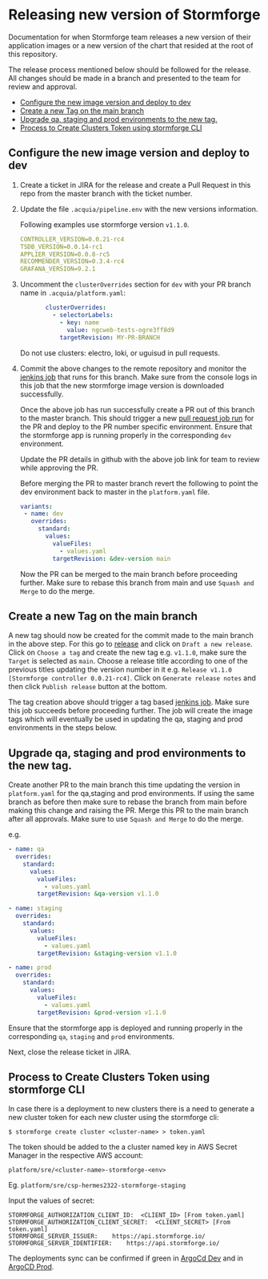 # Releasing new version of Stormforge

Documentation for when Stormforge team releases a new version of their application images
or a new version of the chart that resided at the root of this repository.

The release process mentioned below should be followed for the release.
All changes should be made in a branch and presented to the team for review and approval.


  - [Configure the new image version and deploy to dev](#configure-the-new-image-version-and-deploy-to-dev)
  - [Create a new Tag on the main branch](#create-a-new-tag-on-the-main-branch)
  - [Upgrade qa, staging and prod environments to the new tag.](#upgrade-qa-staging-and-prod-environments-to-the-new-tag)
  - [Process to Create Clusters Token using stormforge CLI](#process-to-create-clusters-token-using-stormforge-cli)


## Configure the new image version and deploy to dev

1. Create a ticket in JIRA for the release and create a Pull Request in this repo from the master branch
   with the ticket number.

2. Update the file `.acquia/pipeline.env` with the new versions information.
   
   Following examples use stormforge version `v1.1.0`.
   ```yaml
   CONTROLLER_VERSION=0.0.21-rc4
   TSDB_VERSION=0.0.14-rc1
   APPLIER_VERSION=0.0.8-rc5
   RECOMMENDER_VERSION=0.3.4-rc4
   GRAFANA_VERSION=9.2.1
   ```

3. Uncomment the `clusterOverrides` section for `dev` with your PR branch name in `.acquia/platform.yaml`:

   ```yaml
          clusterOverrides:
            - selectorLabels:
              - key: name
                value: ngcweb-tests-ogre3ff8d9
              targetRevision: MY-PR-BRANCH
   ```
   
   Do not use clusters: electro, loki, or uguisud in pull requests.
   
4. Commit the above changes to the remote repository and monitor the [jenkins job](https://core.cloudbees.ais.acquia.io/devops-pipeline-2-jenkins/job/DEVOPS-sre-stormforge-PIPELINE)
   that runs for this branch. Make sure from the console logs in this job that the new stormforge image
   version is downloaded successfully.
   
   Once the above job has run successfully create a PR out of this branch to the master branch. This 
   should trigger a new [pull request job run](https://core.cloudbees.ais.acquia.io/devops-pipeline-2-jenkins/job/DEVOPS-sre-stormforge-PIPELINE/view/change-requests/) 
   for the PR and deploy to the PR number specific environment. Ensure that the stormforge app is running properly in the corresponding `dev` environment. 

   Update the PR details in github with the above job link for team to review while approving the PR.
   
   Before merging the PR to master branch revert the following to point the dev environment back to 
   master in the `platform.yaml` file.

   ```yaml
   variants:
    - name: dev
      overrides:
        standard:
          values:
            valueFiles:
              - values.yaml
            targetRevision: &dev-version main
   ```

   Now the PR can be merged to the main branch before proceeding further. Make sure to rebase this branch from main and use 
   `Squash and Merge` to do the merge.

## Create a new Tag on the main branch

A new tag should now be created for the commit made to the main branch in the above step. For this
go to [release](https://github.com/acquia/sre-stormforge/releases) and click on `Draft a new release`.
Click on `Choose a tag` and create the new tag e.g. `v1.1.0`, make sure the `Target` is selected as 
`main`. Choose a release title according to one of the previous titles updating the version number
in it e.g. `Release v1.1.0 [Stormforge controller 0.0.21-rc4]`. Click on `Generate release notes` and then click `Publish release` button
at the bottom.

The tag creation above should trigger a tag based [jenkins job](https://core.cloudbees.ais.acquia.io/devops-pipeline-2-jenkins/job/DEVOPS-sre-stormforge-PIPELINE/view/tags/). 
Make sure this job succeeds before proceeding further. The job will create the image tags which will
eventually be used in updating the qa, staging and prod environments in the steps below.

## Upgrade qa, staging and prod environments to the new tag.

Create another PR to the main branch this time updating the version in `platform.yaml` for the qa,staging and prod environments. If
using the same branch as before then make sure to rebase the branch from main before making this change and raising the
PR. Merge this PR to the main branch after all approvals. Make sure to use `Squash and Merge` to do the merge.

e.g.

   ```yaml
   - name: qa
     overrides:
       standard:
         values:
           valueFiles:
             - values.yaml
           targetRevision: &qa-version v1.1.0
   ```

   ```yaml
   - name: staging
     overrides:
       standard:
         values:
           valueFiles:
             - values.yaml
           targetRevision: &staging-version v1.1.0
   ```   

   ```yaml
   - name: prod
     overrides:
       standard:
         values:
           valueFiles:
             - values.yaml
           targetRevision: &prod-version v1.1.0
   ```

Ensure that the stormforge app is deployed and running properly in the corresponding `qa`, `staging` and `prod` environments. 

Next, close the release ticket in JIRA.

## Process to Create Clusters Token using stormforge CLI

In case there is a deployment to new clusters there is a need to
generate a new cluster token for each new cluster using the stormforge cli:

   ```
   $ stormforge create cluster <cluster-name> > token.yaml
   ```

The token should be added to the a cluster named key in AWS Secret Manager
in the respective AWS account:
    
   ```
   platform/sre/<cluster-name>-stormforge-<env>
   ```

Eg. `platform/sre/csp-hermes2322-stormforge-staging`


Input the values of secret:

   ```
   STORMFORGE_AUTHORIZATION_CLIENT_ID:	<CLIENT_ID> [From token.yaml]
   STORMFORGE_AUTHORIZATION_CLIENT_SECRET:	<CLIENT_SECRET> [From token.yaml]
   STORMFORGE_SERVER_ISSUER:	https://api.stormforge.io/
   STORMFORGE_SERVER_IDENTIFIER:	https://api.stormforge.io/
   ```

The deployments sync can be confirmed if green in 
[ArgoCd Dev](https://argocd.dev.cloudservices.acquia.io/applications/?labels=app%253Dstormforge)
and in [ArgoCD Prod](https://argocd.cloudservices.acquia.io/applications/?labels=app%253Dstormforge).
